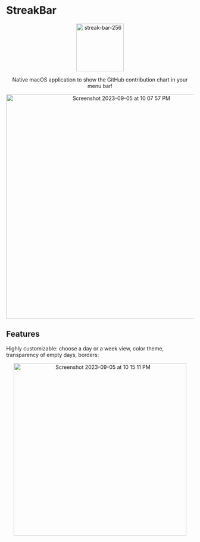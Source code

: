 # StreakBar

<p align="center">
  <img width="128" alt="streak-bar-256" src="https://github.com/menubar-apps/StreakBar/assets/9363150/c960f901-32ce-478a-8093-4a14e7a4c662">
</p>
<p align="center">
Native macOS application to show the GitHub contribution chart in your menu bar!
</p>
<p align="center">
  <img width="603" alt="Screenshot 2023-09-05 at 10 07 57 PM" src="https://github.com/menubar-apps/StreakBar/assets/9363150/4ab5fd75-0797-409a-8636-88fa0e76f1e5">
</p>

## Features

Highly customizable: choose a day or a week view, color theme, transparency of empty days, borders:

<p align="center">
  <img width="464" alt="Screenshot 2023-09-05 at 10 15 11 PM" src="https://github.com/menubar-apps/StreakBar/assets/9363150/f4d10871-b73f-41f3-83f3-ea8820f58ef9">
</p>

